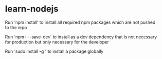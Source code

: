 # learn-nodejs

Run 'npm install' to install all required npm packages which are not pushed to the repo

Run 'npm i <packageName> --save-dev' to install as a dev dependency that is not necessary for production but only necessary for the developer

Run 'sudo install -g <packageName>' to install a package globally
